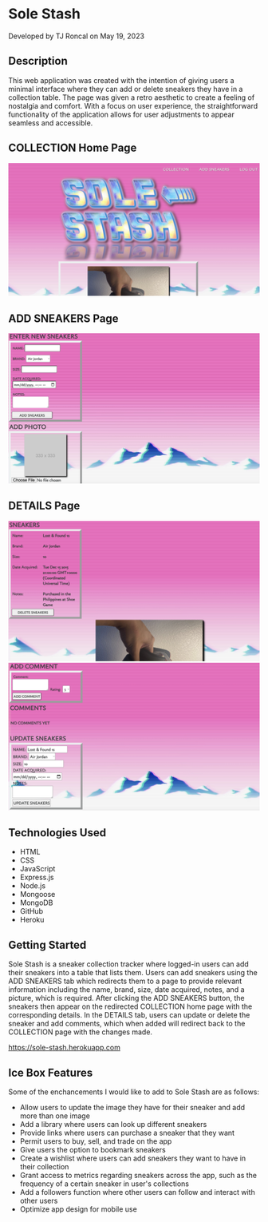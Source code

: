 # Sole Stash
Developed by TJ Roncal on May 19, 2023

## Description
This web application was created with the intention of giving users a minimal interface where they can add or delete sneakers they have in a collection table. The page was given a retro aesthetic to create a feeling of nostalgia and comfort. With a focus on user experience, the straightforward functionality of the application allows for user adjustments to appear seamless and accessible.   

## COLLECTION Home Page
![](https://github.com/gambitpolizei-ga/sole-stash/blob/main/public/images/screenshot-homepage.png)

## ADD SNEAKERS Page
![](https://github.com/gambitpolizei-ga/sole-stash/blob/main/public/images/screenshot-add-sneaker-one.png)

## DETAILS Page
![](https://github.com/gambitpolizei-ga/sole-stash/blob/main/public/images/screenshot-details-one.png)
![](https://github.com/gambitpolizei-ga/sole-stash/blob/main/public/images/screenshot-details-two.png)

## Technologies Used
* HTML
* CSS
* JavaScript
* Express.js
* Node.js
* Mongoose
* MongoDB
* GitHub
* Heroku

## Getting Started
Sole Stash is a sneaker collection tracker where logged-in users can add their sneakers into a table that lists them. Users can add sneakers using the ADD SNEAKERS tab which redirects them to a page to provide relevant information including the name, brand, size, date acquired, notes, and a picture, which is required. After clicking the ADD SNEAKERS button, the sneakers then appear on the redirected COLLECTION home page with the corresponding details. In the DETAILS tab, users can update or delete the sneaker and add comments, which when added will redirect back to the COLLECTION page with the changes made. 

https://sole-stash.herokuapp.com

## Ice Box Features
Some of the enchancements I would like to add to Sole Stash are as follows:
* Allow users to update the image they have for their sneaker and add more than one image
* Add a library where users can look up different sneakers
* Provide links where users can purchase a sneaker that they want
* Permit users to buy, sell, and trade on the app
* Give users the option to bookmark sneakers
* Create a wishlist where users can add sneakers they want to have in their collection
* Grant access to metrics regarding sneakers across the app, such as the frequency of a certain sneaker in user's collections
* Add a followers function where other users can follow and interact with other users
* Optimize app design for mobile use
